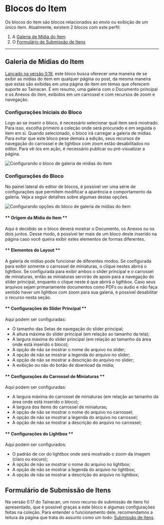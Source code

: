 # Blocos do Item

Os blocos do item são blocos relacionados ao envio ou exibição de um único item. Atualmente, existem 2 blocos com este perfil:

1. A [Galeria de Mídia do Item](#galeria-de-midias-do-item)
2. O [Formulário de Submissão de Itens](#formulário-de-submissão-de-itens)

---

## Galeria de Mídias do Item

[Lançado na versão 0.19](https://tainacan.org/?p=10616 ":ignore"), este bloco busca oferecer uma maneira de se exibir as mídias do item em qualquer página ou post, da mesma maneira que estas são exibidas em uma página de item em temas que oferecem suporte ao Tainacan. É em resumo, uma galeria com o Documento principal e os Anexos do item, exibidos em um carrossel e com recursos de zoom e navegação.

### Configurações Iniciais do Bloco

Logo ao se inserir o bloco, é necessário selecionar qual item será mostrado. Para isso, escolha primeiro a coleção onde será procurado e em seguida o item em si. Quando selecionado, o bloco irá carregar a galeria de mídias. Para evitar que este bloco pese demais a edição, seus recursos de navegação do carrossel e de lightbox com zoom estão desabilitados no editor. Para vê-los em ação, é necessário publicar ou pré-visualizar a página.

![Configurando o bloco de galeria de mídias do item](/_assets/gifs/blocks-item-gallery-1.gif)

### Configurações do Bloco

No painel lateral do editor de blocos, é possível ver uma série de configurações que permitem modificar a aparência e comportamento da galeria. Veja a seguir detalhes sobre algumas destas opções.

![Configurando opções do bloco de galeria de mídias do item](/_assets/gifs/blocks-item-gallery-2.gif)

<!-- tabs:start -->

#### ** Origem da Mídia do Item **

Aqui é decidido se o bloco deverá mostrar o Documento, os Anexos ou os dois juntos. Desse modo, é possível ter mais de um bloco deste inserido na página caso você queira exibir estes elementos de formas diferentes.

#### ** Elementos do Layout **

A galeria de mídias pode funcionar de diferentes modos. Se configurada para exibir somente o carrossel de miniaturas, o clique nestes abrirá o lightbox. Se configurada para exibir ambos o slider principal e o carrossel de miniaturas, então as miniaturas servirão de apoio para a navegação do slider principal, enquanto o clique neste é que abrirá o ligthbox. Caso seus arquivos sejam primariamente documentos como PDFs ou áudio e não faça sentido haver um lightbox com zoom para sua galeria, é possível desabilitar o recurso nesta seção.

#### ** Configurações do Slider Principal **

Aqui podem ser configuradas:

- O tamanho das Setas de navegação do slider principal;
- A altura máxima do slider principal (em relação ao tamanho da tela);
- A largura máxima do slider principal (em relação ao tamanho da área onde está inserido o bloco);
- A opção de não se mostrar o nome do arquivo no slider;
- A opção de não se mostrar a legenda do arquivo no slider;
- A opção de não se mostrar a descrição do arquivo no slider;
- A exibição ou não do botão de download da mídia;

#### ** Configurações do Carrossel de Miniaturas **

Aqui podem ser configuradas:

- A largura máxima do carrossel de miniaturas (em relação ao tamanho da área onde está inserido o bloco);
- A largura dos items do carrossel de miniaturas;
- A opção de não se mostrar o nome do arquivo no carrossel;
- A opção de não se mostrar a legenda do arquivo no carrossel;
- A opção de não se mostrar a descrição do arquivo no carrossel;

#### ** Configurações do Lightbox **

Aqui podem ser configurados:

- O padrão de cor do lightbox onde será mostrado o zoom da imagem (claro ou escuro);
- A opção de não se mostrar o nome do arquivo no lightbox;
- A opção de não se mostrar a legenda do arquivo no lightbox;
- A opção de não se mostrar a descrição do arquivo no lightbox;

<!-- tabs:end -->

## Formulário de Submissão de Itens

Na versão 0.17 do Tainacan, um novo recurso de submissão de itens foi apresentado, que é possível graças a este bloco e algumas configurações feitas na coleção. Para entender o funcionamento dele, recomendamos a leitura da página que trata do assunto como um todo: [Submissão de Itens](/pt-br/item-submission).
